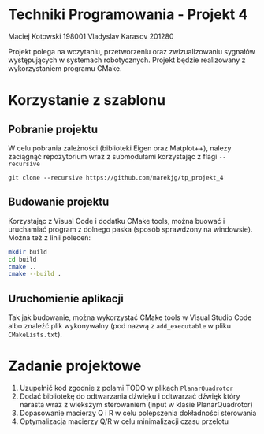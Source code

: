 # Techniki Programowania - Projekt 4

Maciej Kotowski 198001
Vladyslav Karasov 201280

Projekt polega na wczytaniu, przetworzeniu oraz zwizualizowaniu sygnałów występujących w systemach robotycznych. Projekt będzie realizowany z wykorzystaniem programu CMake.


# Korzystanie z szablonu
## Pobranie projektu
W celu pobrania zależności (biblioteki Eigen oraz Matplot++), nalezy zaciągnąć repozytorium wraz z submodułami korzystając z flagi `--recursive`

`git clone --recursive https://github.com/marekjg/tp_projekt_4`

## Budowanie projektu
Korzystając z Visual Code i dodatku CMake tools, można buować i uruchamiać program z dolnego paska (sposób sprawdzony na windowsie). Można też z linii poleceń:

```bash
mkdir build
cd build
cmake ..
cmake --build .
```

## Uruchomienie aplikacji
Tak jak budowanie, można wykorzystać CMake tools w Visual Studio Code albo znaleźć plik wykonywalny (pod nazwą z `add_executable` w pliku `CMakeLists.txt`).

# Zadanie projektowe
1. Uzupełnić kod zgodnie z polami TODO w plikach `PlanarQuadrotor`
2. Dodać bibliotekę do odtwarzania dźwięku i odtwarzać dźwięk który narasta wraz z wiekszym sterowaniem (input w klasie PlanarQuadrotor)
3. Dopasowanie macierzy Q i R w celu polepszenia dokładności sterowania
4. Optymalizacja macierzy Q/R w celu minimalizacji czasu przelotu
